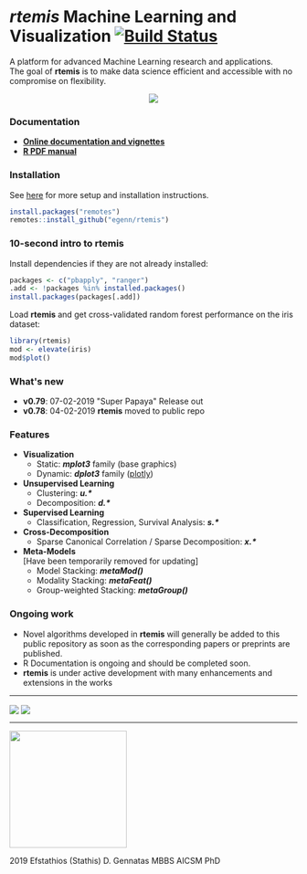 **_rtemis_** Machine Learning and Visualization [![Build Status](https://travis-ci.com/egenn/rtemis.svg?branch=master)](https://travis-ci.com/egenn/rtemis)
===============================================
A platform for advanced Machine Learning research and applications.  
The goal of __rtemis__ is to make data science efficient and accessible  with no compromise on flexibility.

<div style="text-align:center">
<a href="https://rtemis.netlify.com">
<img align = "center" src="https://rtemis.netlify.com/rtemis_0.79_Release.jpeg">
</a>    
</div>

### Documentation
* [__Online documentation and vignettes__](https://rtemis.netlify.com)  
* [__R PDF manual__](https://egenn.github.io/docs/rtemis.pdf)

### Installation
See [here](https://rtemis.netlify.com/setup.html) for more setup and installation instructions.

```r
install.packages("remotes")
remotes::install_github("egenn/rtemis")
```

### 10-second intro to __rtemis__
Install dependencies if they are not already installed:
```r
packages <- c("pbapply", "ranger")
.add <- !packages %in% installed.packages()
install.packages(packages[.add])
```

Load __rtemis__ and get cross-validated random forest performance on the iris dataset:
```r
library(rtemis)
mod <- elevate(iris)
mod$plot()
```

### What's new
* __v0.79__: 07-02-2019 "Super Papaya" Release out
* __v0.78__: 04-02-2019 __rtemis__ moved to public repo

### Features
* __Visualization__
     - Static: **_mplot3_** family (base graphics)
     - Dynamic: **_dplot3_** family ([plotly](https://plot.ly/r/))
* __Unsupervised Learning__
     - Clustering: **_u.\*_**
     - Decomposition: **_d.\*_**
* __Supervised Learning__
     - Classification, Regression, Survival Analysis: **_s.\*_**
* __Cross-Decomposition__
     - Sparse Canonical Correlation / Sparse Decomposition: **_x.\*_**
* __Meta-Models__  
     [Have been temporarily removed for updating]
     - Model Stacking: **_metaMod()_**
     - Modality Stacking: **_metaFeat()_**
     - Group-weighted Stacking: **_metaGroup()_**

### Ongoing work
* Novel algorithms developed in __rtemis__ will generally be added to this public repository as soon as the corresponding papers or preprints are published.
* R Documentation is ongoing and should be completed soon.
* __rtemis__ is under active development with many enhancements and extensions in the works
---
<img align = "center" src="https://egenn.github.io/imgs/rtemis_vis_collage.png">
<img align = "center" src="https://egenn.github.io/imgs/iris_CART.png">
<br>

---  

<img align = "center" src="https://rtemis.netlify.com/rtemis_hex_trans.png" width="205">  

2019 Efstathios (Stathis) D. Gennatas MBBS AICSM PhD  
